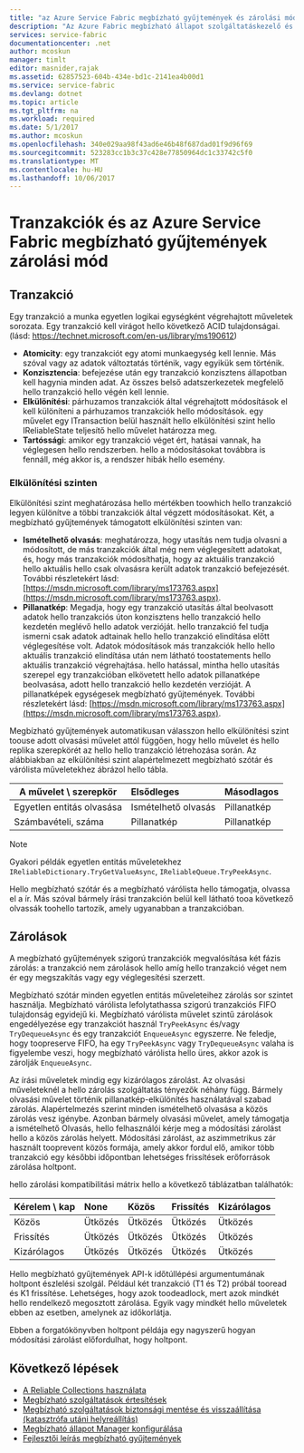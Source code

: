 ```yaml
---
title: "az Azure Service Fabric megbízható gyűjtemények és zárolási mód aaaTransactions |} Microsoft Docs"
description: "Az Azure Fabric megbízható állapot szolgáltatáskezelő és megbízható gyűjtemények tranzakciók és zárolása."
services: service-fabric
documentationcenter: .net
author: mcoskun
manager: timlt
editor: masnider,rajak
ms.assetid: 62857523-604b-434e-bd1c-2141ea4b00d1
ms.service: service-fabric
ms.devlang: dotnet
ms.topic: article
ms.tgt_pltfrm: na
ms.workload: required
ms.date: 5/1/2017
ms.author: mcoskun
ms.openlocfilehash: 340e029aa98f43ad6e46b48f687dad01f9d96f69
ms.sourcegitcommit: 523283cc1b3c37c428e77850964dc1c33742c5f0
ms.translationtype: MT
ms.contentlocale: hu-HU
ms.lasthandoff: 10/06/2017
---
```

# <a name="transactions-and-lock-modes-in-azure-service-fabric-reliable-collections"></a>Tranzakciók és az Azure Service Fabric megbízható gyűjtemények zárolási mód

## <a name="transaction"></a>Tranzakció
Egy tranzakció a munka egyetlen logikai egységként végrehajtott műveletek sorozata.
Egy tranzakció kell virágot hello következő ACID tulajdonságai. (lásd: https://technet.microsoft.com/en-us/library/ms190612)
* **Atomicity**: egy tranzakciót egy atomi munkaegység kell lennie. Más szóval vagy az adatok változtatás történik, vagy egyikük sem történik.
* **Konzisztencia**: befejezése után egy tranzakció konzisztens állapotban kell hagynia minden adat. Az összes belső adatszerkezetek megfelelő hello tranzakció hello végén kell lennie.
* **Elkülönítési**: párhuzamos tranzakciók által végrehajtott módosítások el kell különíteni a párhuzamos tranzakciók hello módosítások. egy művelet egy ITransaction belül használt hello elkülönítési szint hello IReliableState teljesítő hello művelet határozza meg.
* **Tartóssági**: amikor egy tranzakció véget ért, hatásai vannak, ha véglegesen hello rendszerben. hello a módosításokat továbbra is fennáll, még akkor is, a rendszer hibák hello esemény.

### <a name="isolation-levels"></a>Elkülönítési szinten
Elkülönítési szint meghatározása hello mértékben toowhich hello tranzakció legyen különítve a többi tranzakciók által végzett módosításokat.
Két, a megbízható gyűjtemények támogatott elkülönítési szinten van:

* **Ismételhető olvasás**: meghatározza, hogy utasítás nem tudja olvasni a módosított, de más tranzakciók által még nem véglegesített adatokat, és, hogy más tranzakciók módosíthatja, hogy az aktuális tranzakció hello aktuális hello csak olvasásra került adatok tranzakció befejezését. További részletekért lásd: [https://msdn.microsoft.com/library/ms173763.aspx](https://msdn.microsoft.com/library/ms173763.aspx).
* **Pillanatkép**: Megadja, hogy egy tranzakció utasítás által beolvasott adatok hello tranzakciós úton konzisztens hello tranzakció hello kezdetén meglévő hello adatok verzióját.
  hello tranzakció fel tudja ismerni csak adatok adtainak hello hello tranzakció elindítása előtt véglegesítése volt.
  Adatok módosítások más tranzakciók hello hello aktuális tranzakció elindítása után nem látható toostatements hello aktuális tranzakció végrehajtása.
  hello hatással, mintha hello utasítás szerepel egy tranzakcióban elkövetett hello adatok pillanatképe beolvasása, adott hello tranzakció hello kezdetén verzióját.
  A pillanatképek egységesek megbízható gyűjtemények.
  További részletekért lásd: [https://msdn.microsoft.com/library/ms173763.aspx](https://msdn.microsoft.com/library/ms173763.aspx).

Megbízható gyűjtemények automatikusan válasszon hello elkülönítési szint toouse adott olvasási művelet attól függően, hogy hello művelet és hello replika szerepkörét az hello hello tranzakció létrehozása során.
Az alábbiakban az elkülönítési szint alapértelmezett megbízható szótár és várólista műveletekhez ábrázol hello tábla.

| A művelet \ szerepkör | Elsődleges | Másodlagos |
| --- |:--- |:--- |
| Egyetlen entitás olvasása |Ismételhető olvasás |Pillanatkép |
| Számbavételi, száma |Pillanatkép |Pillanatkép |

> [!NOTE]
> Gyakori példák egyetlen entitás műveletekhez `IReliableDictionary.TryGetValueAsync`, `IReliableQueue.TryPeekAsync`.
> 

Hello megbízható szótár és a megbízható várólista hello támogatja, olvassa el a ír.
Más szóval bármely írási tranzakción belül kell látható tooa következő olvassák toohello tartozik, amely ugyanabban a tranzakcióban.

## <a name="locks"></a>Zárolások
A megbízható gyűjtemények szigorú tranzakciók megvalósítása két fázis zárolás: a tranzakció nem zárolások hello amíg hello tranzakció véget nem ér egy megszakítás vagy egy véglegesítési szerzett.

Megbízható szótár minden egyetlen entitás műveleteihez zárolás sor szintet használja.
Megbízható várólista lefolytathassa szigorú tranzakciós FIFO tulajdonság egyidejű ki.
Megbízható várólista művelet szintű zárolások engedélyezése egy tranzakciót használ `TryPeekAsync` és/vagy `TryDequeueAsync` és egy tranzakciót `EnqueueAsync` egyszerre.
Ne feledje, hogy toopreserve FIFO, ha egy `TryPeekAsync` vagy `TryDequeueAsync` valaha is figyelembe veszi, hogy megbízható várólista hello üres, akkor azok is zárolják `EnqueueAsync`.

Az írási műveletek mindig egy kizárólagos zárolást.
Az olvasási műveleteknél a hello zárolás szolgáltatás tényezők néhány függ.
Bármely olvasási művelet történik pillanatkép-elkülönítés használatával szabad zárolás.
Alapértelmezés szerint minden ismételhető olvasása a közös zárolás vesz igénybe.
Azonban bármely olvasási művelet, amely támogatja a ismételhető Olvasás, hello felhasználói kérje meg a módosítási zárolást hello a közös zárolás helyett.
Módosítási zárolást, az aszimmetrikus zár használt tooprevent közös formája, amely akkor fordul elő, amikor több tranzakció egy későbbi időpontban lehetséges frissítések erőforrások zárolása holtpont.

hello zárolási kompatibilitási mátrix hello a következő táblázatban találhatók:

| Kérelem \ kap | None | Közös | Frissítés | Kizárólagos |
| --- |:--- |:--- |:--- |:--- |
| Közös |Ütközés |Ütközés |Ütközés |Ütközés |
| Frissítés |Ütközés |Ütközés |Ütközés |Ütközés |
| Kizárólagos |Ütközés |Ütközés |Ütközés |Ütközés |

Hello megbízható gyűjtemények API-k időtúllépési argumentumának holtpont észlelési szolgál.
Például két tranzakció (T1 és T2) próbál tooread és K1 frissítése.
Lehetséges, hogy azok toodeadlock, mert azok mindkét hello rendelkező megosztott zárolása.
Egyik vagy mindkét hello műveletek ebben az esetben, amelynek az időkorlátja.

Ebben a forgatókönyvben holtpont példája egy nagyszerű hogyan módosítási zárolást előfordulhat, hogy holtpont.

## <a name="next-steps"></a>Következő lépések
* [A Reliable Collections használata](service-fabric-work-with-reliable-collections.md)
* [Megbízható szolgáltatások értesítések](service-fabric-reliable-services-notifications.md)
* [Megbízható szolgáltatások biztonsági mentése és visszaállítása (katasztrófa utáni helyreállítás)](service-fabric-reliable-services-backup-restore.md)
* [Megbízható állapot Manager konfigurálása](service-fabric-reliable-services-configuration.md)
* [Fejlesztői leírás megbízható gyűjtemények](https://msdn.microsoft.com/library/azure/microsoft.servicefabric.data.collections.aspx)

